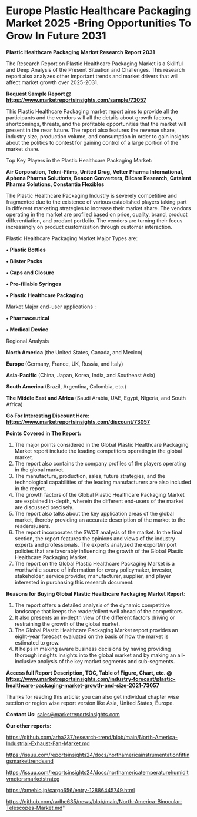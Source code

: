 # Europe Plastic Healthcare Packaging Market 2025 -Bring Opportunities To Grow In Future 2031

<strong>Plastic Healthcare Packaging Market Research Report 2031</strong>

The Research Report on Plastic Healthcare Packaging Market is a Skillful and Deep Analysis of the Present Situation and Challenges. This research report also analyzes other important trends and market drivers that will affect market growth over 2025-2031.

<strong>Request Sample Report @ <a href=https://www.marketreportsinsights.com/sample/73057>https://www.marketreportsinsights.com/sample/73057</a></strong>

This Plastic Healthcare Packaging market report aims to provide all the participants and the vendors will all the details about growth factors, shortcomings, threats, and the profitable opportunities that the market will present in the near future. The report also features the revenue share, industry size, production volume, and consumption in order to gain insights about the politics to contest for gaining control of a large portion of the market share.

Top Key Players in the Plastic Healthcare Packaging Market:

<strong>Air Corporation, Tekni-Films, United Drug, Vetter Pharma International, Aphena Pharma Solutions, Beacon Converters, Bilcare Research, Catalent Pharma Solutions, Constantia Flexibles</strong>

The Plastic Healthcare Packaging Industry is severely competitive and fragmented due to the existence of various established players taking part in different marketing strategies to increase their market share. The vendors operating in the market are profiled based on price, quality, brand, product differentiation, and product portfolio. The vendors are turning their focus increasingly on product customization through customer interaction.

Plastic Healthcare Packaging Market Major Types are:

<strong>• Plastic Bottles

• Blister Packs

• Caps and Closure

• Pre-fillable Syringes

• Plastic Healthcare Packaging</strong>

Market Major end-user applications :

<strong>• Pharmaceutical

• Medical Device</strong>

Regional Analysis

</u><strong><b>North America</b></strong> (the United States, Canada, and Mexico)

<strong><b>Europe </b></strong>(Germany, France, UK, Russia, and Italy)

<strong><b>Asia-Pacific</b></strong> (China, Japan, Korea, India, and Southeast Asia)

<strong><b>South America</b></strong> (Brazil, Argentina, Colombia, etc.)

<strong><b>The Middle East and Africa</b></strong> (Saudi Arabia, UAE, Egypt, Nigeria, and South Africa)

<strong>Go For Interesting Discount Here: <a href=https://www.marketreportsinsights.com/discount/73057>https://www.marketreportsinsights.com/discount/73057</a></strong>

<strong>Points Covered in The Report:</strong>
<ol>
  <li>The major points considered in the Global Plastic Healthcare Packaging Market report include the leading competitors operating in the global market.</li>
  <li>The report also contains the company profiles of the players operating in the global market.</li>
  <li>The manufacture, production, sales, future strategies, and the technological capabilities of the leading manufacturers are also included in the report.</li>
  <li>The growth factors of the Global Plastic Healthcare Packaging Market are explained in-depth, wherein the different end-users of the market are discussed precisely.</li>
  <li>The report also talks about the key application areas of the global market, thereby providing an accurate description of the market to the readers/users.</li>
  <li>The report incorporates the SWOT analysis of the market. In the final section, the report features the opinions and views of the industry experts and professionals. The experts analyzed the export/import policies that are favorably influencing the growth of the Global Plastic Healthcare Packaging Market.</li>
  <li>The report on the Global Plastic Healthcare Packaging Market is a worthwhile source of information for every policymaker, investor, stakeholder, service provider, manufacturer, supplier, and player interested in purchasing this research document.</li>
</ol>
<strong>Reasons for Buying Global Plastic Healthcare Packaging Market Report:</strong>

<ol>
  <li>The report offers a detailed analysis of the dynamic competitive landscape that keeps the reader/client well ahead of the competitors.</li>
  <li>It also presents an in-depth view of the different factors driving or restraining the growth of the global market.</li>
  <li>The Global Plastic Healthcare Packaging Market report provides an eight-year forecast evaluated on the basis of how the market is estimated to grow.</li>
  <li>It helps in making aware business decisions by having providing thorough insights insights into the global market and by making an all-inclusive analysis of the key market segments and sub-segments.</li>
</ol>
<strong>Access full Report Description, TOC, Table of Figure, Chart, etc. @ <a href=https://www.marketreportsinsights.com/industry-forecast/plastic-healthcare-packaging-market-growth-and-size-2021-73057>https://www.marketreportsinsights.com/industry-forecast/plastic-healthcare-packaging-market-growth-and-size-2021-73057</a></strong>


Thanks for reading this article; you can also get individual chapter wise section or region wise report version like Asia, United States, Europe.

<strong>Contact Us:</strong>
sales@marketreportsinsights.com

<strong>Our other reports:</strong>

<a href=https://github.com/arha237/research-trend/blob/main/North-America-Industrial-Exhaust-Fan-Market.md>https://github.com/arha237/research-trend/blob/main/North-America-Industrial-Exhaust-Fan-Market.md</a>

<a href=https://issuu.com/reportsinsights24/docs/northamericainstrumentationfittingsmarkettrendsand>https://issuu.com/reportsinsights24/docs/northamericainstrumentationfittingsmarkettrendsand</a>

<a href=https://issuu.com/reportsinsights24/docs/northamericatemperaturehumiditymetersmarketstrateg>https://issuu.com/reportsinsights24/docs/northamericatemperaturehumiditymetersmarketstrateg</a>

<a href=https://ameblo.jp/cargo656/entry-12886445749.html>https://ameblo.jp/cargo656/entry-12886445749.html</a>

<a href=https://github.com/radhe635/news/blob/main/North-America-Binocular-Telescopes-Market.md>https://github.com/radhe635/news/blob/main/North-America-Binocular-Telescopes-Market.md</a>"

